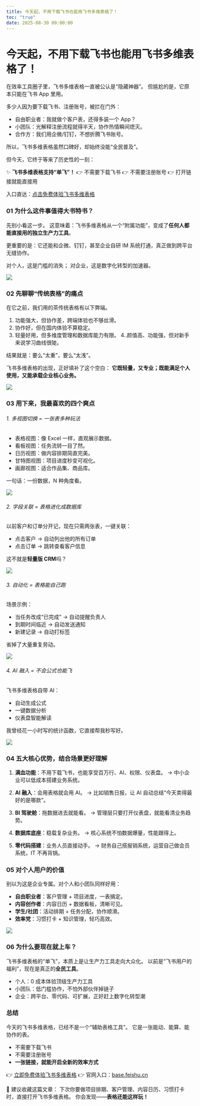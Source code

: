 ```yaml
---
title: 今天起，不用下载飞书也能用飞书多维表格了！
toc: "true"
date: 2025-08-30 00:00:00
---
```


# 今天起，不用下载飞书也能用飞书多维表格了！

在效率工具圈子里，飞书多维表格一直被公认是“隐藏神器”。
但尴尬的是，它原本只能在飞书 App 里用。

多少人因为要下载飞书、注册账号，被拦在门外：

- 自由职业者：我就做个客户表，还得多装一个 App？
- 小团队：光解释注册流程就得半天，协作热情瞬间熄灭。
- 合作方：我们用企微/钉钉，不想折腾飞书账号。

所以，飞书多维表格虽然口碑好，却始终没能“全民普及”。

 <!--more-->

但今天，它终于等来了历史性的一刻：

✨ **飞书多维表格支持“单飞”！**
👉 不需要下载飞书
👉 不需要注册账号
👉 打开链接就能直接用

入口直达：[点击免费体验飞书多维表格](https://v2ig.cn/srs2Zi5kVY8/)

### 01 为什么这件事值得大书特书？

先别小看这一步。
这意味着：飞书多维表格从一个“附属功能”，变成了**任何人都能直接用的独立生产力工具**。

更重要的是：它还能和企微、钉钉，甚至企业自研 IM 系统打通，真正做到跨平台无缝协作。

对个人，这是门槛的消失；
对企业，这是数字化转型的加速器。

![](https://fastly.jsdelivr.net/gh/bucketio/img11@main/2025/08/28/1756393572606-f6c2bb80-df0a-41ee-b63d-8f53d6073693.png)

### 02 先聊聊“传统表格”的痛点

在它之前，我们用的茶传统表格有以下弊端。

1. 功能强大，但协作差，跨端体验也不够丝滑。
2. 协作好，但在国内体验不算稳定。
3. 轻量好用，但多维度管理和数据库能力有限。
   4..颜值高、功能强，但对新手来说学习曲线很陡。

结果就是：要么“太重”，要么“太浅”。

飞书多维表格的出现，正好填补了这个空白：
**它既轻量，又专业；既能满足个人使用，又能承载企业核心业务。**

![](https://fastly.jsdelivr.net/gh/bucketio/img18@main/2025/08/28/1756393550748-534f3d61-e4f6-4f76-a600-45ae6d47ea47.png)

### 03 用下来，我最喜欢的四个爽点

###### 1. 多视图切换 = 一张表多种玩法

- 表格视图：像 Excel 一样，直观展示数据。
- 看板视图：任务流转一目了然。
- 日历视图：做内容排期简直完美。
- 甘特图视图：项目进度秒变可视化。
- 画廊视图：适合作品集、商品库。

一句话：一份数据，N 种角度看。

![](https://fastly.jsdelivr.net/gh/bucketio/img5@main/2025/08/28/1756393565102-6dd47c34-82cc-4912-bcf8-a4f4758be87c.png)

###### 2. 字段关联 = 表格进化成数据库

以前客户和订单分开记，现在只需两张表，一键关联：

- 点击客户 → 自动列出他的所有订单
- 点击订单 → 跳转查看客户信息

这不就是**轻量版 CRM**吗？

![](https://fastly.jsdelivr.net/gh/bucketio/img7@main/2025/08/28/1756393712209-3a580666-a6a2-4a1e-bbc0-b2aec4ead2b5.png)

###### 3. 自动化 = 表格能自己跑

场景示例：

- 当任务改成“已完成” → 自动提醒负责人
- 到期时间临近 → 自动发送通知
- 新建记录 → 自动打标签

省掉了大量重复劳动。

![](https://fastly.jsdelivr.net/gh/bucketio/img7@main/2025/08/28/1756393893411-2df4304d-45f7-48af-94fd-12803babbf58.png)

###### 4. AI 融入 = 不会公式也能飞

飞书多维表格自带 AI：

- 自动生成公式
- 一键数据分析
- 仪表盘智能解读

我曾经花一小时写的统计函数，它直接帮我秒写好。

![](https://fastly.jsdelivr.net/gh/bucketio/img11@main/2025/08/28/1756393996382-3824d36e-29bb-49f5-801b-95d80ab46783.png)

### 04 五大核心优势，结合场景更好理解

1. **满血功能**：不用下载飞书，也能享受百万行、AI、权限、仪表盘。
   → 中小企业可以低成本搭建业务系统。

2. **AI 融入**：会用表格就会用 AI。
   → 比如销售日报，让 AI 自动总结“今天卖得最好的是哪款”。

3. **BI 驾驶舱**：拖数据进去就能看。
   → 管理层只要打开仪表盘，就能看清业务趋势。

4. **数据库底座**：稳载复杂业务。
   → 核心系统不怕数据爆量，性能跟得上。

5. **零代码搭建**：业务人员直接动手。
   → 财务自己搭报销系统，运营自己做会员系统，IT 不再背锅。

### 05 对个人用户的价值

别以为这是企业专属。对个人和小团队同样好用：

- **自由职业者**：客户管理 + 项目进度，一表搞定。
- **内容创作者**：内容日历 + 数据看板，清晰可见。
- **学生/社团**：活动排期 + 任务分配，协作顺滑。
- **效率党**：习惯打卡 + 知识管理，轻巧高效。

![](https://fastly.jsdelivr.net/gh/bucketio/img7@main/2025/08/28/1756393688238-fd94a71b-8706-4ca8-99a7-78c0f60f7972.png)

### 06 为什么要现在就上车？

飞书多维表格的“单飞”，本质上是让生产力工具走向大众化。
以前是“飞书用户的福利”，现在是真正的**全民工具**。

- 个人：0 成本体验顶级生产力工具
- 小团队：低门槛协作，不怕外部伙伴掉链子
- 企业：跨平台、零代码、可扩展，正好赶上数字化转型潮

### 总结

今天的飞书多维表格，已经不是一个“辅助表格工具”。
它是一张能动、能算、能协作的表。

- 不需要下载飞书
- 不需要注册账号
- **一张链接，就能开启全新的效率方式**

👉 [立即免费体验飞书多维表格](https://v2ig.cn/srs2Zi5kVY8/)
👉 官网入口：[base.feishu.cn](https://base.feishu.cn)

📌 建议收藏这篇文章：
下次你要做项目排期、客户管理、内容日历、习惯打卡时，直接打开飞书多维表格。
你会发现——**表格还能这样玩！**
